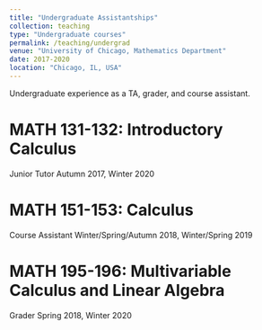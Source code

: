```yaml
---
title: "Undergraduate Assistantships"
collection: teaching
type: "Undergraduate courses"
permalink: /teaching/undergrad
venue: "University of Chicago, Mathematics Department"
date: 2017-2020
location: "Chicago, IL, USA"
---
```


Undergraduate experience as a TA, grader, and course assistant. 

MATH 131-132: Introductory Calculus
======
Junior Tutor Autumn 2017, Winter 2020

MATH 151-153: Calculus
======
Course Assistant Winter/Spring/Autumn 2018, Winter/Spring 2019

MATH 195-196: Multivariable Calculus and Linear Algebra
======
Grader Spring 2018, Winter 2020
